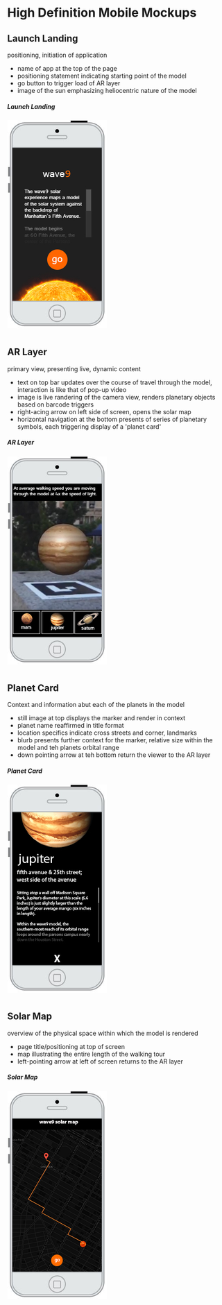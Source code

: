 # High Definition Mobile Mockups

## Launch Landing
positioning, initiation of application
- name of app at the top of the page
- positioning statement indicating starting point of the model
- go button to trigger load of AR layer
- image of the sun emphasizing heliocentric nature of the model
##### Launch Landing
![sketch01](https://github.com/moriartp/ms2/blob/master/mocks/_01-launchlanding.jpg)

#
## AR Layer
primary view, presenting live, dynamic content
- text on top bar updates over the course of travel through the model, interaction is like that of pop-up video
- image is live randering of the camera view, renders planetary objects based on barcode triggers
- right-acing arrow on left side of screen, opens the solar map
- horizontal navigation at the bottom presents of series of planetary symbols, each triggering display of a 'planet card'
##### AR Layer
![sketch02](https://github.com/moriartp/ms2/blob/master/mocks/_02-ARlayer.jpg)

#
## Planet Card
Context and information abut each of the planets in the model
- still image at top displays the marker and render in context
- planet name reaffirmed in title format
- location specifics indicate cross streets and corner, landmarks
- blurb presents further context for the marker, relative size within the model and teh planets orbital range
- down pointing arrow at teh bottom return the viewer to the AR layer
##### Planet Card
![sketch01](https://github.com/moriartp/ms2/blob/master/mocks/_03-planetCard.jpg)

#
## Solar Map
overview of the physical space within which the model is rendered
- page title/positioning at top of screen
- map illustrating the entire length of the walking tour
- left-pointing arrow at left of screen returns to the AR layer
##### Solar Map
![sketch02](https://github.com/moriartp/ms2/blob/master/mocks/_04-solarMap.jpg)
